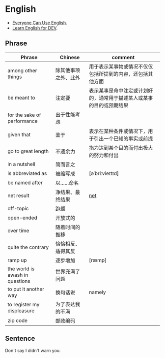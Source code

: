 # English

- [Everyone Can Use English](https://github.com/xiaolai/everyone-can-use-english).
- [Learn English for DEV](https://learn-english.dev/).

## Phrase

| Phrase | Chinese | comment |
| ------ | ------ | ------ |
| among other things | 除其他事项之外、此外 | 用于表示某事物或情况不仅仅包括所提到的内容，还包括其他方面 |
| be meant to | 注定要 | 表示某事是命中注定或计划好的，通常用于描述某人或某事的目的或预期结果 |
| for the sake of performance | 出于性能考虑 | |
| given that | 鉴于 | 表示在某种条件或情况下，用于引出一个已知的事实或前提 |
| go to great length | 不遗余力 | 指为达到某个目的而付出极大的努力和付出 |
| in a nutshell | 简而言之 | |
| is abbreviated as | 被缩写成 | [əˈbriːvieɪtɪd] |
| be named after | 以……命名 | |
| net result | 净结果、最终结果 | [net](https://www.youdao.com/result?word=net&lang=en) |
| off-topic | 跑题 | |
| open-ended | 开放式的 | |
| over time | 随着时间的推移 | |
| quite the contrary | 恰恰相反、适得其反 | |
| ramp up | 逐步增加 | [ræmp] |
| the world is awash in questions | 世界充满了问题 | |
| to put it another way | 换句话说 | namely |
| to register my displeasure | 为了表达我的不满 | |
| zip code | 邮政编码 | |

## Sentence

Don't say I didn't warn you.
